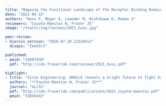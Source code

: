 ```yaml
---
title: "Mapping the Functional Landscape of the Receptor Binding Domain of T7 Bacteriophage by Deep Mutational Scanning"
date: "2021-04-15"
authors: "Huss P, Meger A, Leander M, Nishikawa K, Raman S"
reviewers: "Coyote-Maestas W, Fraser JS"
image: "/static/img/reviews/2021_huss.jpg"

peer-review:
- biorxiv_version: "2020.07.28.225284v2"
  disqus: "2eed3r2"

published:
- pmid: "33087930"
  pdf: "http://cdn.fraserlab.com/reviews/2021_huss.pdf"

highlight:
- title: "Virus Engineering: ORACLE reveals a bright future to fight bacteria"
  authors: "**Coyote-Maestas W, Fraser JS**"
  journal: "eLife"
  pdf: "http://cdn.fraserlab.com/publications/2021_coyote-maestas.pdf"
  pmid: "33856343"
---
```

